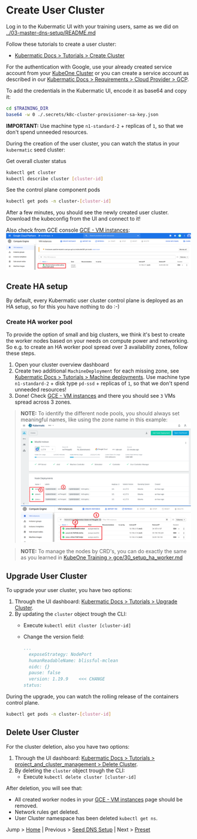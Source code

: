 # Create User Cluster

Log in to the Kubermatic UI with your training users, same as we did on [../03-master-dns-setup/README.md](../03-master-dns-setup#login-to-kkp-dashboard)

Follow these tutorials to create a user cluster:

- [Kubermatic Docs > Tutorials > Create Cluster](https://docs.kubermatic.com/kubermatic/master/tutorials_howtos/project_and_cluster_management/#:~:text=create%20cluster)

For the authentication with Google, use your already created service account from your [KubeOne Cluster](../01-kubeone-cluster-setup#prepare-secrets) or you can create a service account as described in our [Kubermatic Docs > Requirements > Cloud Provider > GCP](https://docs.kubermatic.com/kubermatic/master/architecture/requirements/support_policy/provider_support_matrix/google_cloud/gcp/).

To add the credentials in the Kubermatic UI, encode it as base64 and copy it:

```bash
cd $TRAINING_DIR
base64 -w 0 ./.secrets/k8c-cluster-provisioner-sa-key.json
```

**IMPORTANT:** Use machine type `n1-standard-2` + replicas of `1`, so that we don't spend unneeded resources.

During the creation of the user cluster, you can watch the status in your `kubermatic` seed cluster:

Get overall cluster status
```bash
kubectl get cluster
kubectl describe cluster [cluster-id]
```

See the control plane component pods
```bash
kubectl get pods -n cluster-[cluster-id]
```

After a few minutes, you should see the newly created user cluster. Download the kubeconfig from the UI and connect to it!

Also check from GCE console [GCE - VM instances](https://console.cloud.google.com/compute/instances):
![gce vm instances managed by Kubermatic](../.pics/gce-instances-k8c.png)

## Create HA setup
By default, every Kubermatic user cluster control plane is deployed as an HA setup, so for this you have nothing to do :-)

### Create HA worker pool

To provide the option of small and big clusters, we think it's best to create the worker nodes based on your needs on compute power and networking. So e.g. to create an HA worker pool spread over 3 availability zones, follow these steps.

1. Open your cluster overview dashboard
2. Create two additional `MachineDeployment` for each missing zone, see [Kubermatic Docs > Tutorials > Machine deployments](https://docs.kubermatic.com/kubermatic/master/examples/manage_workers_node/via_ui/). Use machine type `n1-standard-2` + disk type `pd-ssd` + replicas of `1`, so that we don't spend unneeded resources!
3. Done! Check [GCE - VM instances](https://console.cloud.google.com/compute/instances) and there you should see `3` VMs spread across 3 zones.  

>**NOTE:** To identify the different node pools, you should always set meaningful names, like using the zone name in this example:
![GCE Multizone Setup - Kubermatic](../.pics/gce.k8c.multizone.worker.png)
![GCE Multizone Setup - GCE Console](../.pics/gce.console.multizone.worker.png)

>**NOTE:** To manage the nodes by CRD's, you can do exactly the same as you learned in [KubeOne Training > gce/30_setup_ha_worker.md](../../kubeone/gce/30_setup_ha_worker.md)

## Upgrade User Cluster

To upgrade your user cluster, you have two options:

1. Through the UI dashboard: [Kubermatic Docs > Tutorials > Upgrade Cluster](https://docs.kubermatic.com/kubermatic/master/tutorials_howtos/project_and_cluster_management/#:~:text=upgrade%20cluster).
2. By updating the `cluster` object trough the CLI:
    - Execute `kubectl edit cluster [cluster-id]`
    - Change the version field:

      ```yaml
      ...
        exposeStrategy: NodePort
        humanReadableName: blissful-mclean
        oidc: {}
        pause: false
        version: 1.19.9    <<< CHANGE
      status:
      ```

During the upgrade, you can watch the rolling release of the containers control plane.

```bash
kubectl get pods -n cluster-[cluster-id]
```

## Delete User Cluster

For the cluster deletion, also you have two options:

1. Through the UI dashboard: [Kubermatic Docs > Tutorials > project_and_cluster_management > Delete Cluster](https://docs.kubermatic.com/kubermatic/master/tutorials_howtos/project_and_cluster_management/#:~:text=delete%20cluster).
2. By deleting the `cluster` object trough the CLI:
   - Execute `kubectl delete cluster [cluster-id]`

After deletion, you will see that:

- All created worker nodes in your [GCE - VM instances](https://console.cloud.google.com/compute/instances) page should be removed.
- Network rules get deleted.
- User Cluster namespace has been deleted `kubectl get ns`.

Jump > [Home](../README.md) | Previous > [Seed DNS Setup](../05-seed-dns-setup/README.md) | Next > [Preset](../07-create-preset/README.md)